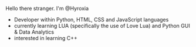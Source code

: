 Hello there stranger. I'm @Hyroxia
- Developer within Python, HTML, CSS and JavaScript languages
- currently learning LUA (specifically the use of Love Lua) and Python GUI & Data Analytics
- interested in learning C++
